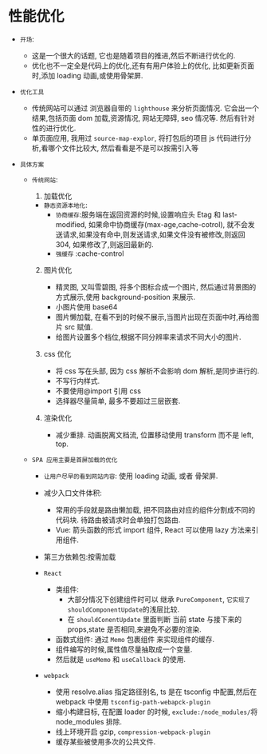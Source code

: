 # 性能优化

-   `开场`:

    -   这是一个很大的话题, 它也是随着项目的推进,然后不断进行优化的.
    -   优化也不一定全是代码上的优化,还有有用户体验上的优化, 比如更新页面时,添加 loading 动画,或使用骨架屏.

-   `优化工具`

    -   传统网站可以通过 浏览器自带的 `lighthouse` 来分析页面情况. 它会出一个结果,包括页面 dom 加载,资源情况, 网站无障碍, seo 情况等. 然后有针对性的进行优化.
    -   单页面应用, 我用过 `source-map-explor`, 将打包后的项目 js 代码进行分析,看哪个文件比较大, 然后看看是不是可以按需引入等

-   `具体方案`

    -   `传统网站`:

        1. 加载优化

        -   `静态资源本地化`:
            -   `协商缓存`:服务端在返回资源的时候,设置响应头 Etag 和 last-modified, 如果命中协商缓存(max-age,cache-cotrol), 就不会发送请求,如果没有命中,则发送请求,如果文件没有被修改,则返回 304, 如果修改了,则返回最新的.
            -   `强缓存` :cache-control

        2. 图片优化
            - 精灵图, 又叫雪碧图, 将多个图标合成一个图片, 然后通过背景图的方式展示,使用 background-position 来展示.
            - 小图片使用 base64
            - 图片懒加载, 在看不到的时候不展示,当图片出现在页面中时,再给图片 src 赋值.
            - 给图片设置多个档位,根据不同分辨率来请求不同大小的图片.
        3. css 优化
            - 将 css 写在头部, 因为 css 解析不会影响 dom 解析,是同步进行的.
            - 不写行内样式.
            - 不要使用@import 引用 css
            - 选择器尽量简单, 最多不要超过三层嵌套.
        4. 渲染优化

            - 减少重排. 动画脱离文档流, 位置移动使用 transform 而不是 left, top.

    -   `SPA 应用主要是首屏加载的优化`

        -   `让用户尽早的看到网站内容`: 使用 loading 动画, 或者 骨架屏.
        -   减少入口文件体积:

            -   常用的手段就是路由懒加载, 把不同路由对应的组件分割成不同的代码块. 待路由被请求时会单独打包路由.
            -   Vue: 箭头函数的形式 import 组件, React 可以使用 lazy 方法来引用组件.

        -   第三方依赖包:按需加载
        -   `React`
            -   类组件:
                -   大部分情况下创建组件时可以 继承 `PureComponent`, `它实现了shouldComponentUpdate`的浅层比较.
                -   在 `shouldConentUpdate` 里面判断 当前 state 与接下来的 props,state 是否相同,来避免不必要的渲染.
            -   函数式组件: 通过 `Memo` 包裹组件 来实现组件的缓存.
            -   组件编写的时候,属性值尽量抽取成一个变量.
            -   然后就是 `useMemo` 和 `useCallback` 的使用.
        -   `webpack`
            -   使用 resolve.alias 指定路径别名, ts 是在 tsconfig 中配置,然后在 webpack 中使用 `tsconfig-path-webapck-plugin`
            -   缩小构建目标, 在配置 loader 的时候, `exclude:/node_modules/`将 node_modules 排除.
            -   线上环境开启 gzip, `compression-webpack-plugin`
            -   缓存某些被使用多次的公共文件.
